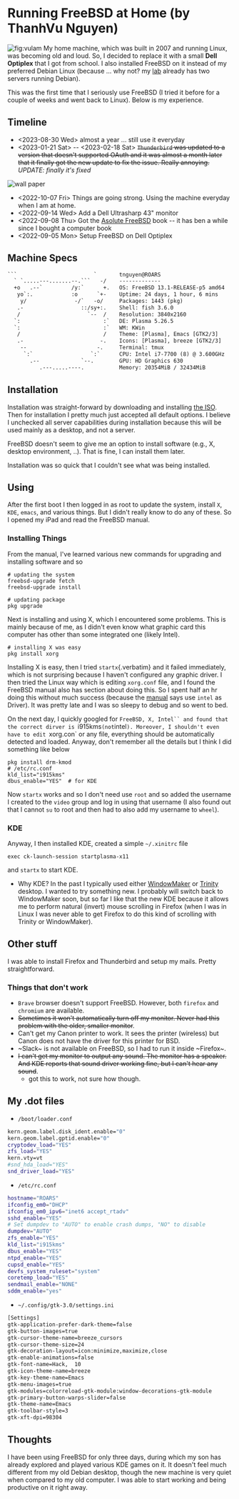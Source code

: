 <link rel="stylesheet" type="text/css" href="../files/org.css">


# Running FreeBSD at Home (by ThanhVu Nguyen)

![](./files/freebsd-vl.jpg "fig:vulam")
My home machine, which was built in 2007 and running Linux, was
becoming old and loud. So, I decided to replace it with a
small **Dell Optiplex** that I got from school. I also installed FreeBSD on it instead of my preferred Debian Linux (because ...
why not? my [lab](https://dynaroars.github.io/) already has two servers
running Debian).

This was the first time that I seriously use FreeBSD (I tried it before
for a couple of weeks and went back to Linux). Below is my experience.

## Timeline

- <2023-08-30 Wed> almost a year ... still use it everyday
- <2023-01-21 Sat\> -- \<2023-02-18 Sat\> ~~`Thunderbird` was updated
    to a version that doesn\'t supported OAuth and it was almost a month
    later that it finally got the new update to fix the issue. Really
    annoying.~~
     *UPDATE: finally it's fixed*

![](./files/freebsd-capital.png "wall paper")

- <2022-10-07 Fri> Things are going strong. Using the machine
  everyday when I am at home.
- <2022-09-14 Wed> Add a Dell Ultrasharp 43\" monitor
- <2022-09-08 Thu> Got the [Asolute
  FreeBSD](https://nostarch.com/absfreebsd3) book -- it has ben a
  while since I bought a computer book
- <2022-09-05 Mon> Setup FreeBSD on Dell Optiplex

## Machine Specs

``` txt
```                        `       tnguyen@ROARS 
  ` `.....---.......--.```   -/    ------------- 
  +o   .--`         /y:`      +.   OS: FreeBSD 13.1-RELEASE-p5 amd64 
   yo`:.            :o      `+-    Uptime: 24 days, 1 hour, 6 mins 
    y/               -/`   -o/     Packages: 1443 (pkg) 
   .-                  ::/sy+:.    Shell: fish 3.6.0 
   /                     `--  /    Resolution: 3840x2160 
  `:                          :`   DE: Plasma 5.26.5 
  `:                          :`   WM: KWin 
   /                          /    Theme: [Plasma], Emacs [GTK2/3] 
   .-                        -.    Icons: [Plasma], breeze [GTK2/3] 
    --                      -.     Terminal: tmux 
     `:`                  `:`      CPU: Intel i7-7700 (8) @ 3.600GHz 
       .--             `--.        GPU: HD Graphics 630 
          .---.....----.           Memory: 20354MiB / 32434MiB 
```

## Installation

Installation was straight-forward by downloading and installing [the
ISO](https://download.freebsd.org/releases/amd64/amd64/ISO-IMAGES/13.1/).
Then for installation I pretty much just accepted all default options. I
believe I unchecked all server capabilities during installation because
this will be used mainly as a desktop, and not a server.

FreeBSD doesn't seem to give me an option to install software (e.g., X,
desktop environment, ..). That is fine, I can install them later.

Installation was so quick that I couldn't see what was being installed.

## Using

After the first boot I then logged in as root to update the system,
install `X`, `KDE`, `emacs`, and various things. But I didn't really
know to do any of these. So I opened my iPad and read the FreeBSD
manual.

### Installing Things

From the manual, I\'ve learned various new commands for upgrading and
installing software and so

    # updating the system
    freebsd-upgrade fetch
    freebsd-upgrade install

    # updating package
    pkg upgrade

Next is installing and using X, which I encountered some problems. This
is mainly because of me, as I didn\'t even know what graphic card this
computer has other than some integrated one (likely Intel).

    # installing X was easy
    pkg install xorg

Installing X is easy, then I tried `startx`{.verbatim} and it failed
immediately, which is not surprising because I haven't configured any
graphic driver. I then tried the Linux way which is editing `xorg.conf`
file, and I found the FreeBSD manual also has section about doing this.
So I spent half an hr doing this without much success (because the
[manual](https://docs.freebsd.org/en/books/handbook/x11/) says use
`intel` as Driver). It was pretty late and I was so sleepy to debug
and so went to bed.

On the next day, I quickly googled for `FreeBSD, X, Intel`` and found
that the correct dirver is `i915kms` (not `intel`). Moreover, I
shouldn't even have to edit `xorg.con` or any file, everything should
be automatically detected and loaded. Anyway, don't remember all the
details but I think I did something like below

    pkg install drm-kmod
    # /etc/rc.conf
    kld_list="i915kms"
    dbus_enable="YES"  # for KDE

Now `startx` works and so I don't need use `root` and so added the
username I created to the `video` group and log in using that username
(I also found out that I cannot `su` to root and then had to also add my
username to `wheel`).

### KDE

Anyway, I then installed KDE, created a simple `~/.xinitrc` file

    exec ck-launch-session startplasma-x11

and `startx` to start KDE.

-   Why KDE? In the past I typically used either
    [WindowMaker](https://www.windowmaker.org/) or
    [Trinity](https://www.trinitydesktop.org/) desktop. I wanted to try
    something new. I probably will switch back to WindowMaker soon, but
    so far I like that the new KDE because it allows me to perform
    natural (invert) mouse scrolling in Firefox (when I was in Linux I
    was never able to get Firefox to do this kind of scrolling with
    Trinity or WindowMaker).

## Other stuff

I was able to install Firefox and Thunderbird and setup my mails. Pretty
straightforward.

### Things that don't work
-   `Brave` browser doesn't support FreeBSD.  However, both `firefox` and `chromium` are available.
-   ~~Sometimes it won't automatically turn off my monitor. Never had
    this problem with the older, smaller monitor~~.
-   Can't get my Canon printer to work. It sees the printer (wireless)
    but Canon does not have the driver for this printer for BSD.
-   ~Slack~ is not available on FreeBSD, so I had to run it inside ~Firefox~.
-   ~~I can't get my monitor to output any sound. The monitor has a
    speaker. And KDE reports that sound driver working fine, but I
    can't hear any sound~~.
    -   got this to work, not sure how though.

## My .dot files

-   `/boot/loader.conf`

``` bash
kern.geom.label.disk_ident.enable="0"
kern.geom.label.gptid.enable="0"
cryptodev_load="YES"
zfs_load="YES"
kern.vty=vt
#snd_hda_load="YES"
snd_driver_load="YES"
```

-   `/etc/rc.conf`

``` bash
hostname="ROARS"
ifconfig_em0="DHCP"
ifconfig_em0_ipv6="inet6 accept_rtadv"
sshd_enable="YES"
# Set dumpdev to "AUTO" to enable crash dumps, "NO" to disable
dumpdev="AUTO"
zfs_enable="YES"
kld_list="i915kms"
dbus_enable="YES"
ntpd_enable="YES"
cupsd_enable="YES"
devfs_system_ruleset="system"
coretemp_load="YES"
sendmail_enable="NONE"
sddm_enable="yes"
```

-   `~/.config/gtk-3.0/settings.ini`

``` txt
[Settings]
gtk-application-prefer-dark-theme=false
gtk-button-images=true
gtk-cursor-theme-name=breeze_cursors
gtk-cursor-theme-size=24
gtk-decoration-layout=icon:minimize,maximize,close
gtk-enable-animations=false
gtk-font-name=Hack,  10
gtk-icon-theme-name=breeze
gtk-key-theme-name=Emacs
gtk-menu-images=true
gtk-modules=colorreload-gtk-module:window-decorations-gtk-module
gtk-primary-button-warps-slider=false
gtk-theme-name=Emacs
gtk-toolbar-style=3
gtk-xft-dpi=98304
```

## Thoughts

I have been using FreeBSD for only three days, during which my son has
already explored and played various KDE games on it. It doesn't feel
much different from my old Debian desktop, though the new machine is
very quiet when compared to my old computer. I was able to start working
and being productive on it right away.
